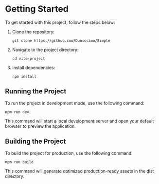 # Getting Started

To get started with this project, follow the steps below:

1. Clone the repository:

    ```git clone https://github.com/Dunissimo/Simple```
   

2. Navigate to the project directory:

    ```cd vite-project```
   

3. Install dependencies:

    ```npm install```
   

## Running the Project

To run the project in development mode, use the following command:

```npm run dev```


This command will start a local development server and open your default browser to preview the application.

## Building the Project

To build the project for production, use the following command:

```npm run build```


This command will generate optimized production-ready assets in the dist directory.